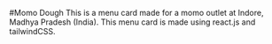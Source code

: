 #Momo Dough
This is a menu card made for a momo outlet at Indore, Madhya Pradesh (India).
This menu card is made using react.js and tailwindCSS. 
